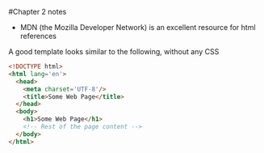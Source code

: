#Chapter 2 notes

- MDN (the Mozilla Developer Network) is an excellent resource for html references

A good template looks similar to the following, without any CSS

```html
<!DOCTYPE html>
<html lang='en'>
  <head>
    <meta charset='UTF-8'/>
    <title>Some Web Page</title>
  </head>
  <body>
    <h1>Some Web Page</h1>
    <!-- Rest of the page content -->
  </body>
</html>
```